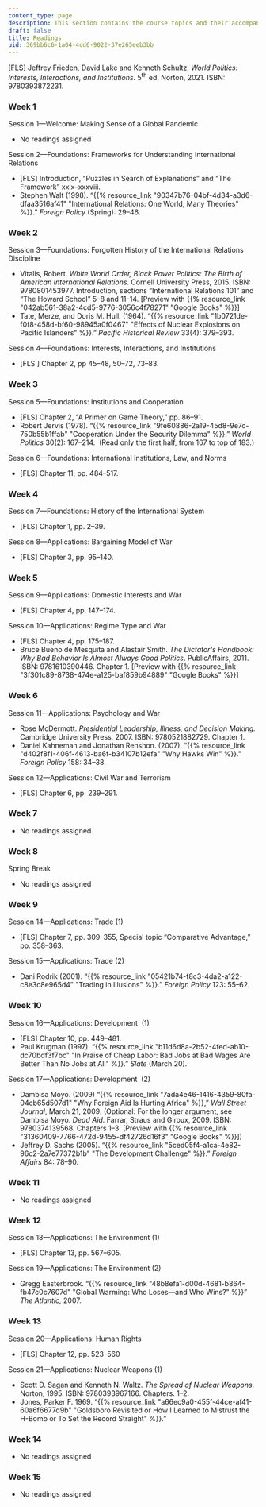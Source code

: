```yaml
---
content_type: page
description: This section contains the course topics and their accompanying readings.
draft: false
title: Readings
uid: 369bb6c6-1a04-4cd6-9022-37e265eeb3bb
---
```

\[FLS\] Jeffrey Frieden, David Lake and Kenneth Schultz, *World Politics: Interests, Interactions, and Institutions*. 5<sup>th</sup> ed. Norton, 2021. ISBN: 9780393872231. 

### Week 1

Session 1—Welcome: Making Sense of a Global Pandemic

- No readings assigned

Session 2—Foundations: Frameworks for Understanding International Relations 

- \[FLS\] Introduction, “Puzzles in Search of Explanations” and “The Framework” xxix–xxxviii.
- Stephen Walt (1998). “{{% resource_link "90347b76-04bf-4d34-a3d6-dfaa3516af41" "International Relations: One World, Many Theories" %}}.” *Foreign Policy* (Spring): 29–46. 

### Week 2

Session 3—Foundations: Forgotten History of the International Relations Discipline 

- Vitalis, Robert. *White World Order, Black Power Politics: The Birth of American International Relations*. Cornell University Press, 2015. ISBN: ‎9780801453977. Introduction, sections “International Relations 101” and “The Howard School” 5–8 and 11–14. \[Preview with {{% resource_link "042ab561-38a2-4cd5-9776-3056c4f78271" "Google Books" %}}\]
- Tate, Merze, and Doris M. Hull. (1964). “{{% resource_link "1b0721de-f0f8-458d-bf60-98945a0f0467" "Effects of Nuclear Explosions on Pacific Islanders" %}}.” *Pacific Historical Review* 33(4): 379–393. 

Session 4—Foundations: Interests, Interactions, and Institutions

- \[FLS \] Chapter 2, pp 45–48, 50–72, 73–83.

### Week 3

Session 5—Foundations: Institutions and Cooperation 

- \[FLS\] Chapter 2, “A Primer on Game Theory,” pp. 86–91.
- Robert Jervis (1978). “{{% resource_link "9fe60886-2a19-45d8-9e7c-750b55b1ffab" "Cooperation Under the Security Dilemma" %}}.” *World Politics* 30(2): 167–214.  (Read only the first half, from 167 to top of 183.) 

Session 6—Foundations: International Institutions, Law, and Norms 

- \[FLS\] Chapter 11, pp. 484–517.

### Week 4

Session 7—Foundations: History of the International System

- \[FLS\] Chapter 1, pp. 2–39.

Session 8—Applications: Bargaining Model of War  

- \[FLS\] Chapter 3, pp. 95–140.

### Week 5

Session 9—Applications: Domestic Interests and War 

- \[FLS\] Chapter 4, pp. 147–174.

Session 10—Applications: Regime Type and War 

- \[FLS\] Chapter 4, pp. 175–187.
- Bruce Bueno de Mesquita and Alastair Smith. *The Dictator's Handbook: Why Bad Behavior Is Almost Always Good Politics*. PublicAffairs, 2011. ISBN: ‎9781610390446. Chapter 1. \[Preview with {{% resource_link "3f301c89-8738-474e-a125-baf859b94889" "Google Books" %}}\]

### Week 6

Session 11—Applications: Psychology and War

- Rose McDermott. *Presidential Leadership, Illness, and Decision Making.* Cambridge University Press, 2007. ISBN: ‎9780521882729. Chapter 1. 
- Daniel Kahneman and Jonathan Renshon. (2007). “{{% resource_link "d402f8f1-406f-4613-ba6f-b34107b12efa" "Why Hawks Win" %}}.” *Foreign Policy* 158: 34–38.  

Session 12—Applications: Civil War and Terrorism 

- \[FLS\] Chapter 6, pp. 239–291.

### Week 7

- No readings assigned

### Week 8

Spring Break

- No readings assigned

### Week 9

Session 14—Applications: Trade (1)

- \[FLS\] Chapter 7, pp. 309–355, Special topic “Comparative Advantage,” pp. 358–363.

Session 15—Applications: Trade (2)

- Dani Rodrik (2001). “{{% resource_link "05421b74-f8c3-4da2-a122-c8e3c8e965d4" "Trading in Illusions" %}}.” *Foreign Policy* 123: 55–62.

### Week 10

Session 16—Applications: Development  (1)

- \[FLS\] Chapter 10, pp. 449–481.
- Paul Krugman (1997). “{{% resource_link "b11d6d8a-2b52-4fed-ab10-dc70bdf3f7bc" "In Praise of Cheap Labor: Bad Jobs at Bad Wages Are Better Than No Jobs at All" %}}.” *Slate* (March 20). 

Session 17—Applications: Development  (2)

- Dambisa Moyo. (2009) “{{% resource_link "7ada4e46-1416-4359-80fa-04cb65d507d1" "Why Foreign Aid Is Hurting Africa" %}},” *Wall Street Journal*, March 21, 2009. (Optional: For the longer argument, see Dambisa Moyo. *Dead Aid.* Farrar, Straus and Giroux, 2009. ISBN: 9780374139568. Chapters 1–3. \[Preview with {{% resource_link "31360409-7766-472d-9455-df42726d16f3" "Google Books" %}}\])
- Jeffrey D. Sachs (2005). “{{% resource_link "5ced05f4-a1ca-4e82-96c2-2a7e77372b1b" "The Development Challenge" %}}.” *Foreign Affairs* 84: 78–90.

### Week 11

- No readings assigned

### Week 12

Session 18—Applications: The Environment (1)

- \[FLS\] Chapter 13, pp. 567–605.

Session 19—Applications: The Environment (2)

- Gregg Easterbrook. “{{% resource_link "48b8efa1-d00d-4681-b864-fb47c0c7607d" "Global Warming: Who Loses—and Who Wins?" %}}” *The Atlantic,* 2007.

### Week 13

Session 20—Applications: Human Rights 

- \[FLS\] Chapter 12, pp. 523–560

Session 21—Applications: Nuclear Weapons (1)

- Scott D. Sagan and Kenneth N. Waltz. *The Spread of Nuclear Weapons*. Norton, 1995. ISBN: 9780393967166. Chapters. 1–2. 
- Jones, Parker F. 1969. “{{% resource_link "a66ec9a0-455f-44ce-af41-60a6f6677d9b" "Goldsboro Revisited or How I Learned to Mistrust the H-Bomb or To Set the Record Straight" %}}.” 

### Week 14

- No readings assigned

### Week 15

- No readings assigned